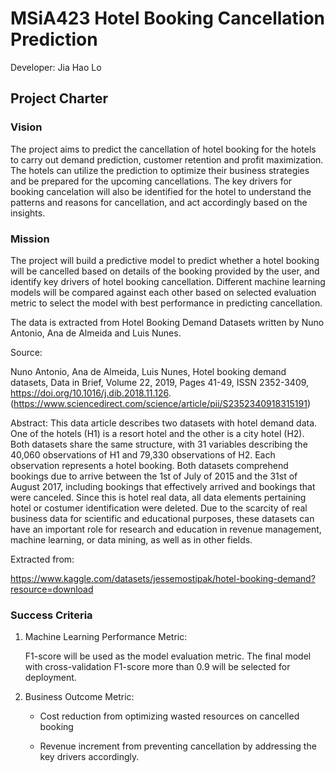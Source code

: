 # MSiA423 Hotel Booking Cancellation Prediction

Developer: Jia Hao Lo

## Project Charter

### Vision
The project aims to predict the cancellation of hotel booking for the hotels to carry out demand prediction, customer retention and profit maximization. The hotels can utilize the prediction to optimize their business strategies and be prepared for the upcoming cancellations. The key drivers for booking cancelation will also be identified for the hotel to understand the patterns and reasons for cancellation, and act accordingly based on the insights.

### Mission
The project will build a predictive model to predict whether a hotel booking will be cancelled based on details of the booking provided by the user, and identify key drivers of hotel booking cancellation. Different machine learning models will be compared against each other based on selected evaluation metric to select the model with best performance in predicting cancellation.

The data is extracted from Hotel Booking Demand Datasets written by Nuno Antonio, Ana de Almeida and Luis Nunes.

Source:

Nuno Antonio, Ana de Almeida, Luis Nunes,
Hotel booking demand datasets,
Data in Brief,
Volume 22,
2019,
Pages 41-49,
ISSN 2352-3409,
https://doi.org/10.1016/j.dib.2018.11.126. (https://www.sciencedirect.com/science/article/pii/S2352340918315191)


Abstract: This data article describes two datasets with hotel demand data. One of the hotels (H1) is a resort hotel and the other is a city hotel (H2). Both datasets share the same structure, with 31 variables describing the 40,060 observations of H1 and 79,330 observations of H2. Each observation represents a hotel booking. Both datasets comprehend bookings due to arrive between the 1st of July of 2015 and the 31st of August 2017, including bookings that effectively arrived and bookings that were canceled. Since this is hotel real data, all data elements pertaining hotel or costumer identification were deleted. Due to the scarcity of real business data for scientific and educational purposes, these datasets can have an important role for research and education in revenue management, machine learning, or data mining, as well as in other fields.

Extracted from:

https://www.kaggle.com/datasets/jessemostipak/hotel-booking-demand?resource=download


### Success Criteria

1. Machine Learning Performance Metric:

   F1-score will be used as the model evaluation metric. The final model with cross-validation F1-score more than 0.9 will be  selected for deployment.

2. Business Outcome Metric:

    * Cost reduction from optimizing wasted resources on cancelled booking

    * Revenue increment from preventing cancellation by addressing the key drivers accordingly.


